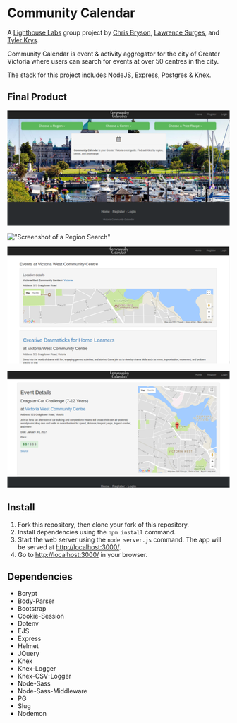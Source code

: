 # Community Calendar

A [Lighthouse Labs](https://github.com/lighthouse-labs) group project by [Chris Bryson](https://github.com/RiptideWallace), [Lawrence Surges](https://github.com/surgeslc), and [Tyler Krys](https://github.com/ty2k).

Community Calendar is event & activity aggregator for the city of Greater Victoria where users can search for events at over 50 centres in the city.

The stack for this project includes NodeJS, Express, Postgres & Knex.

## Final Product
!["Screenshot of Home Page"](https://github.com/RiptideWallace/CommunityCalendar/blob/master/CCHomepage.png)

!["Screenshot of a Region Search"](https://github.com/RiptideWallace/CommunityCalendar/blob/master/CCPlacesSearch.png0)

!["Screenshot of a search of a Centre"](https://github.com/RiptideWallace/CommunityCalendar/blob/master/CCEventSearch.png)

!["Screenshot of an Event Page"](https://github.com/RiptideWallace/CommunityCalendar/blob/master/CCEventPage.png)

## Install

1. Fork this repository, then clone your fork of this repository.
2. Install dependencies using the `npm install` command.
3. Start the web server using the `node server.js` command. The app will be served at <http://localhost:3000/>.
4. Go to <http://localhost:3000/> in your browser.

## Dependencies
  - Bcrypt
  - Body-Parser
  - Bootstrap
  - Cookie-Session
  - Dotenv
  - EJS
  - Express
  - Helmet
  - JQuery
  - Knex
  - Knex-Logger
  - Knex-CSV-Logger
  - Node-Sass
  - Node-Sass-Middleware
  - PG
  - Slug
  - Nodemon

